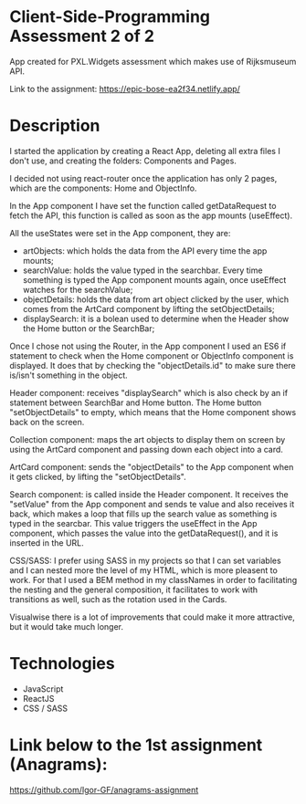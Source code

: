 # Client-Side-Programming Assessment 2 of 2

App created for PXL.Widgets assessment which makes use of Rijksmuseum API.

Link to the assignment: https://epic-bose-ea2f34.netlify.app/

# Description

I started the application by creating a React App, deleting all extra files I don't use, and creating the folders: Components and Pages.

I decided not using react-router once the application has only 2 pages, which are the components: Home and ObjectInfo.

In the App component I have set the function called getDataRequest to fetch the API, this function is called as soon as the app mounts (useEffect).

All the useStates were set in the App component, they are:
- artObjects: which holds the data from the API every time the app mounts;
- searchValue: holds the value typed in the searchbar. Every time something is typed the App component mounts again, once useEffect watches for the searchValue; 
- objectDetails: holds the data from art object clicked by the user, which comes from the ArtCard component by lifting the setObjectDetails;
- displaySearch: it is a bolean used to determine when the Header show the Home button or the SearchBar;

Once I chose not using the Router, in the App component I used an ES6 if statement to check when the Home component or ObjectInfo component is displayed. It does that by checking the "objectDetails.id" to make sure there is/isn't something in the object.

Header component: receives "displaySearch" which is also check by an if statement between SearchBar and Home button. The Home button "setObjectDetails" to empty, which means that the Home component shows back on the screen.

Collection component: maps the art objects to display them on screen by using the ArtCard component and passing down each object into a card.

ArtCard component: sends the "objectDetails" to the App component when it gets clicked, by lifting the "setObjectDetails".

Search component: is called inside the Header component. It receives the "setValue" from the App component and sends te value and also receives it back, which makes a loop that fills up the search value as something is typed in the searcbar. This value triggers the useEffect in the App component, which passes the value into the getDataRequest(), and it is inserted in the URL.

CSS/SASS: I prefer using SASS in my projects so that I can set variables and I can nested more the level of my HTML, which is more pleasent to work. For that I used a BEM method in my classNames in order to facilitating the nesting and the general composition, it facilitates to work with transitions as well, such as the rotation used in the Cards.

Visualwise there is a lot of improvements that could make it more attractive, but it would take much longer.

# Technologies

- JavaScript
- ReactJS
- CSS / SASS

# Link below to the 1st assignment (Anagrams):

https://github.com/Igor-GF/anagrams-assignment